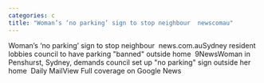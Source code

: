 ```yaml
---
categories: c
title: "Woman’s ‘no parking’ sign to stop neighbour  newscomau"
---
```

Woman’s ‘no parking’ sign to stop neighbour&nbsp;&nbsp;news.com.auSydney resident lobbies council to have parking "banned" outside home&nbsp;&nbsp;9NewsWoman in Penshurst, Sydney, demands council set up "no parking" sign outside her home&nbsp;&nbsp;Daily MailView Full coverage on Google News
